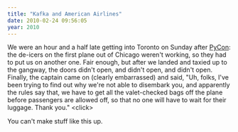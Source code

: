 ```yaml
---
title: "Kafka and American Airlines"
date: 2010-02-24 09:56:05
year: 2010
---
```

We were an hour and a half late getting into Toronto on Sunday after <a href="http://us.pycon.org/2010">PyCon</a>: the de-icers on the first plane out of Chicago weren't working, so they had to put us on another one. Fair enough, but after we landed and taxied up to the gangway, the doors didn't open, and didn't open, and didn't open. Finally, the captain came on (clearly embarrassed) and said, "Uh, folks, I've been trying to find out why we're not able to disembark you, and apparently the rules say that, we have to get all the valet-checked bags off the plane before passengers are allowed off, so that no one will have to wait for their luggage. Thank you." &lt;click&gt;

You can't make stuff like this up.
